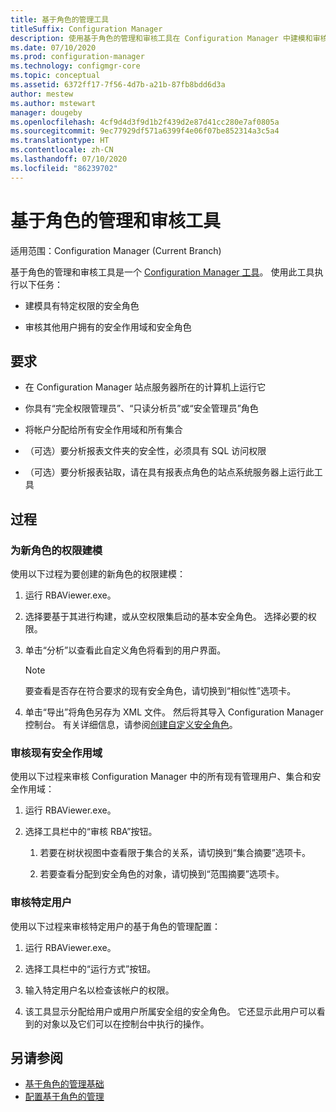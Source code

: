 ```yaml
---
title: 基于角色的管理工具
titleSuffix: Configuration Manager
description: 使用基于角色的管理和审核工具在 Configuration Manager 中建模和审核安全角色和作用域。
ms.date: 07/10/2020
ms.prod: configuration-manager
ms.technology: configmgr-core
ms.topic: conceptual
ms.assetid: 6372ff17-7f56-4d7b-a21b-87fb8bdd6d3a
author: mestew
ms.author: mstewart
manager: dougeby
ms.openlocfilehash: 4cf9d4d3f9d1b2f439d2e87d41cc280e7af0805a
ms.sourcegitcommit: 9ec77929df571a6399f4e06f07be852314a3c5a4
ms.translationtype: HT
ms.contentlocale: zh-CN
ms.lasthandoff: 07/10/2020
ms.locfileid: "86239702"
---
```

# <a name="role-based-administration-and-auditing-tool"></a>基于角色的管理和审核工具

适用范围：Configuration Manager (Current Branch)

基于角色的管理和审核工具是一个 [Configuration Manager 工具](tools.md)。 使用此工具执行以下任务：

- 建模具有特定权限的安全角色  

- 审核其他用户拥有的安全作用域和安全角色



## <a name="requirements"></a>要求

- 在 Configuration Manager 站点服务器所在的计算机上运行它 

- 你具有“完全权限管理员”、“只读分析员”或“安全管理员”角色    

- 将帐户分配给所有安全作用域和所有集合  

- （可选）要分析报表文件夹的安全性，必须具有 SQL 访问权限  

- （可选）要分析报表钻取，请在具有报表点角色的站点系统服务器上运行此工具



## <a name="procedures"></a>过程


### <a name="model-permissions-for-a-new-role"></a>为新角色的权限建模

使用以下过程为要创建的新角色的权限建模： 

1. 运行 RBAViewer.exe。  

2. 选择要基于其进行构建，或从空权限集启动的基本安全角色。 选择必要的权限。  

3. 单击“分析”以查看此自定义角色将看到的用户界面。  

    > [!Note]  
    > 要查看是否存在符合要求的现有安全角色，请切换到“相似性”选项卡。  

4. 单击“导出”将角色另存为 XML 文件。 然后将其导入 Configuration Manager 控制台。 有关详细信息，请参阅[创建自定义安全角色](../servers/deploy/configure/configure-role-based-administration.md#BKMK_CreateSecRole)。


### <a name="audit-existing-security-scopes"></a>审核现有安全作用域

使用以下过程来审核 Configuration Manager 中的所有现有管理用户、集合和安全作用域：

1. 运行 RBAViewer.exe。  

2. 选择工具栏中的“审核 RBA”按钮。  

    1. 若要在树状视图中查看限于集合的关系，请切换到“集合摘要”选项卡。  

    2. 若要查看分配到安全角色的对象，请切换到“范围摘要”选项卡。  


### <a name="audit-a-specific-user"></a>审核特定用户

使用以下过程来审核特定用户的基于角色的管理配置：

1. 运行 RBAViewer.exe。  

2. 选择工具栏中的“运行方式”按钮。  

3. 输入特定用户名以检查该帐户的权限。  

4. 该工具显示分配给用户或用户所属安全组的安全角色。 它还显示此用户可以看到的对象以及它们可以在控制台中执行的操作。  



## <a name="see-also"></a>另请参阅

- [基于角色的管理基础](../understand/fundamentals-of-role-based-administration.md)
- [配置基于角色的管理](../servers/deploy/configure/configure-role-based-administration.md)
